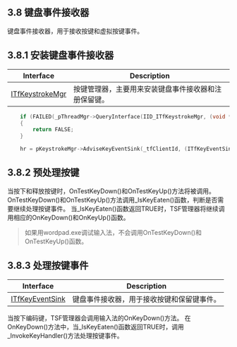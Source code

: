 ## 3.8 键盘事件接收器

键盘事件接收器，用于接收按键和虚拟按键事件。

## 3.8.1 安装键盘事件接收器

Interface				|Description
-|-
[ITfKeystrokeMgr][1]	|按键管理器，主要用来安装键盘事件接收器和注册保留键。

[1]: https://github.com/ChineseInputMethod/Interface/blob/master/TSFmanager/ITfKeystrokeMgr.md

```C++
    if (FAILED(_pThreadMgr->QueryInterface(IID_ITfKeystrokeMgr, (void **)&pKeystrokeMgr)))
    {
        return FALSE;
    }

    hr = pKeystrokeMgr->AdviseKeyEventSink(_tfClientId, (ITfKeyEventSink *)this, TRUE);
```

## 3.8.2 预处理按键

当按下和释放按键时，OnTestKeyDown()和OnTestKeyUp()方法将被调用。
OnTestKeyDown()和OnTestKeyUp()方法调用_IsKeyEaten()函数，判断是否需要继续处理按键事件。
当_IsKeyEaten()函数返回TRUE时，TSF管理器将继续调用相应的OnKeyDown()和OnKeyUp()函数。

>如果用wordpad.exe调试输入法，不会调用OnTestKeyDown()和OnTestKeyUp()函数。

## 3.8.3 处理按键事件

Interface				|Description
-|-
[ITfKeyEventSink][2]	|键盘事件接收器，用于接收按键和保留键事件。

[2]: https://github.com/ChineseInputMethod/Interface/blob/master/TextService/ITfKeyEventSink.md

当按下编码键，TSF管理器会调用输入法的OnKeyDown()方法。
在OnKeyDown()方法中，当_IsKeyEaten()函数返回TRUE时，调用_InvokeKeyHandler()方法处理按键事件。